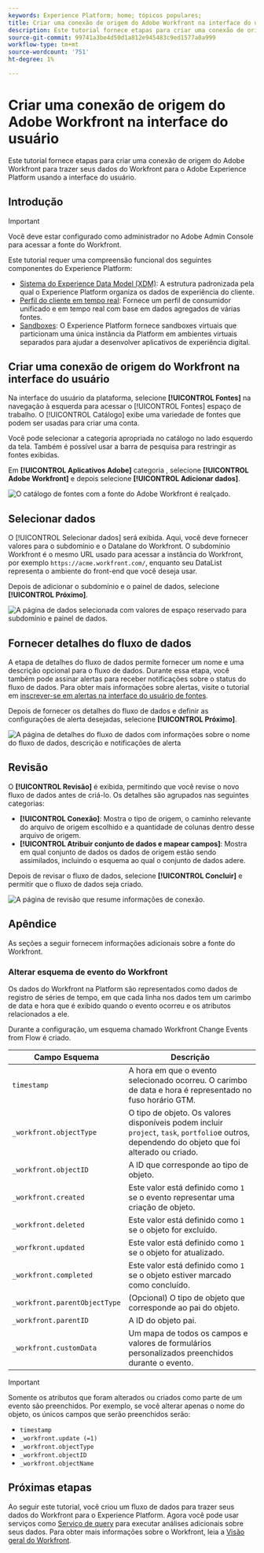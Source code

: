 ```yaml
---
keywords: Experience Platform; home; tópicos populares;
title: Criar uma conexão de origem do Adobe Workfront na interface do usuário
description: Este tutorial fornece etapas para criar uma conexão de origem do Adobe Workfront para trazer seus dados do Workfront para o Adobe Experience Platform usando a interface do usuário.
source-git-commit: 99741a3be4d50d1a812e945483c9ed1577a0a999
workflow-type: tm+mt
source-wordcount: '751'
ht-degree: 1%

---
```


# Criar uma conexão de origem do Adobe Workfront na interface do usuário

Este tutorial fornece etapas para criar uma conexão de origem do Adobe Workfront para trazer seus dados do Workfront para o Adobe Experience Platform usando a interface do usuário.

## Introdução

>[!IMPORTANT]
>
>Você deve estar configurado como administrador no Adobe Admin Console para acessar a fonte do Workfront.

Este tutorial requer uma compreensão funcional dos seguintes componentes do Experience Platform:

* [Sistema do Experience Data Model (XDM)](../../../../../xdm/home.md): A estrutura padronizada pela qual o Experience Platform organiza os dados de experiência do cliente.
* [Perfil do cliente em tempo real](../../../../../profile/home.md): Fornece um perfil de consumidor unificado e em tempo real com base em dados agregados de várias fontes.
* [Sandboxes](../../../../../sandboxes/home.md): O Experience Platform fornece sandboxes virtuais que particionam uma única instância da Platform em ambientes virtuais separados para ajudar a desenvolver aplicativos de experiência digital.

## Criar uma conexão de origem do Workfront na interface do usuário

Na interface do usuário da plataforma, selecione **[!UICONTROL Fontes]** na navegação à esquerda para acessar o [!UICONTROL Fontes] espaço de trabalho. O [!UICONTROL Catálogo] exibe uma variedade de fontes que podem ser usadas para criar uma conta.

Você pode selecionar a categoria apropriada no catálogo no lado esquerdo da tela. Também é possível usar a barra de pesquisa para restringir as fontes exibidas.

Em **[!UICONTROL Aplicativos Adobe]** categoria , selecione **[!UICONTROL Adobe Workfront]** e depois selecione **[!UICONTROL Adicionar dados]**.

![O catálogo de fontes com a fonte do Adobe Workfront é realçado.](../../../../images/tutorials/create/workfront/catalog.png)

## Selecionar dados

O [!UICONTROL Selecionar dados] será exibida. Aqui, você deve fornecer valores para o subdomínio e o Datalane do Workfront. O subdomínio Workfront é o mesmo URL usado para acessar a instância do Workfront, por exemplo `https://acme.workfront.com/`, enquanto seu DataList representa o ambiente do front-end que você deseja usar.

Depois de adicionar o subdomínio e o painel de dados, selecione **[!UICONTROL Próximo]**.

![A página de dados selecionada com valores de espaço reservado para subdomínio e painel de dados.](../../../../images/tutorials/create/workfront/select-data.png)

## Fornecer detalhes do fluxo de dados

A etapa de detalhes do fluxo de dados permite fornecer um nome e uma descrição opcional para o fluxo de dados. Durante essa etapa, você também pode assinar alertas para receber notificações sobre o status do fluxo de dados. Para obter mais informações sobre alertas, visite o tutorial em [inscrever-se em alertas na interface do usuário de fontes](../../alerts.md).

Depois de fornecer os detalhes do fluxo de dados e definir as configurações de alerta desejadas, selecione **[!UICONTROL Próximo]**.

![A página de detalhes do fluxo de dados com informações sobre o nome do fluxo de dados, descrição e notificações de alerta](../../../../images/tutorials/create/workfront/dataflow-detail.png)

## Revisão

O **[!UICONTROL Revisão]** é exibida, permitindo que você revise o novo fluxo de dados antes de criá-lo. Os detalhes são agrupados nas seguintes categorias:

* **[!UICONTROL Conexão]**: Mostra o tipo de origem, o caminho relevante do arquivo de origem escolhido e a quantidade de colunas dentro desse arquivo de origem.
* **[!UICONTROL Atribuir conjunto de dados e mapear campos]**: Mostra em qual conjunto de dados os dados de origem estão sendo assimilados, incluindo o esquema ao qual o conjunto de dados adere.

Depois de revisar o fluxo de dados, selecione **[!UICONTROL Concluir]** e permitir que o fluxo de dados seja criado.

![A página de revisão que resume informações de conexão.](../../../../images/tutorials/create/workfront/review.png)

## Apêndice

As seções a seguir fornecem informações adicionais sobre a fonte do Workfront.

### Alterar esquema de evento do Workfront

Os dados do Workfront na Platform são representados como dados de registro de séries de tempo, em que cada linha nos dados tem um carimbo de data e hora que é exibido quando o evento ocorreu e os atributos relacionados a ele.

Durante a configuração, um esquema chamado Workfront Change Events from Flow é criado.

| Campo Esquema | Descrição |
| --- | --- |
| `timestamp` | A hora em que o evento selecionado ocorreu. O carimbo de data e hora é representado no fuso horário GTM. |
| `_workfront.objectType` | O tipo de objeto. Os valores disponíveis podem incluir `project`, `task`, `portfolio`e outros, dependendo do objeto que foi alterado ou criado. |
| `_workfront.objectID` | A ID que corresponde ao tipo de objeto. |
| `_workfront.created` | Este valor está definido como `1` se o evento representar uma criação de objeto. |
| `_workfront.deleted` | Este valor está definido como `1` se o objeto for excluído. |
| `_worfkront.updated` | Este valor está definido como `1` se o objeto for atualizado. |
| `_workfront.completed` | Este valor está definido como `1` se o objeto estiver marcado como concluído. |
| `_workfront.parentObjectType` | (Opcional) O tipo de objeto que corresponde ao pai do objeto. |
| `_workfront.parentID` | A ID do objeto pai. |
| `_workfront.customData` | Um mapa de todos os campos e valores de formulários personalizados preenchidos durante o evento. |

>[!IMPORTANT]
>
>Somente os atributos que foram alterados ou criados como parte de um evento são preenchidos. Por exemplo, se você alterar apenas o nome do objeto, os únicos campos que serão preenchidos serão:<ul><li>`timestamp`</li><li>`_workfront.update (=1)`</li><li>`_workfront.objectType`</li><li>`_workfront.objectID`</li><li>`_workfront.objectName`</li></ul>

## Próximas etapas

Ao seguir este tutorial, você criou um fluxo de dados para trazer seus dados do Workfront para o Experience Platform. Agora você pode usar serviços como [Serviço de query](../../../../../query-service/home.md) para executar análises adicionais sobre seus dados. Para obter mais informações sobre o Workfront, leia a [Visão geral do Workfront](../../../../connectors/adobe-applications/workfront.md).